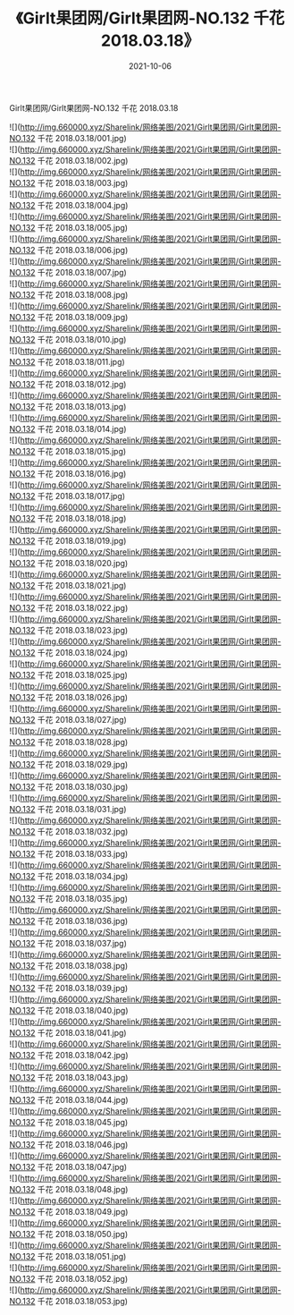 ﻿---
layout: post
title:  《Girlt果团网/Girlt果团网-NO.132 千花 2018.03.18》
date:   2021-10-06
img: http://img.660000.xyz/Sharelink/网络美图/2021/Girlt果团网/Girlt果团网-NO.132 千花 2018.03.18/000.jpg
categories: [美女, 清纯, 唯美]
---

Girlt果团网/Girlt果团网-NO.132 千花 2018.03.18

 ![](http://img.660000.xyz/Sharelink/网络美图/2021/Girlt果团网/Girlt果团网-NO.132 千花 2018.03.18/001.jpg) <br>![](http://img.660000.xyz/Sharelink/网络美图/2021/Girlt果团网/Girlt果团网-NO.132 千花 2018.03.18/002.jpg) <br>![](http://img.660000.xyz/Sharelink/网络美图/2021/Girlt果团网/Girlt果团网-NO.132 千花 2018.03.18/003.jpg) <br>![](http://img.660000.xyz/Sharelink/网络美图/2021/Girlt果团网/Girlt果团网-NO.132 千花 2018.03.18/004.jpg) <br>![](http://img.660000.xyz/Sharelink/网络美图/2021/Girlt果团网/Girlt果团网-NO.132 千花 2018.03.18/005.jpg) <br>![](http://img.660000.xyz/Sharelink/网络美图/2021/Girlt果团网/Girlt果团网-NO.132 千花 2018.03.18/006.jpg) <br>![](http://img.660000.xyz/Sharelink/网络美图/2021/Girlt果团网/Girlt果团网-NO.132 千花 2018.03.18/007.jpg) <br>![](http://img.660000.xyz/Sharelink/网络美图/2021/Girlt果团网/Girlt果团网-NO.132 千花 2018.03.18/008.jpg) <br>![](http://img.660000.xyz/Sharelink/网络美图/2021/Girlt果团网/Girlt果团网-NO.132 千花 2018.03.18/009.jpg) <br>![](http://img.660000.xyz/Sharelink/网络美图/2021/Girlt果团网/Girlt果团网-NO.132 千花 2018.03.18/010.jpg) <br>![](http://img.660000.xyz/Sharelink/网络美图/2021/Girlt果团网/Girlt果团网-NO.132 千花 2018.03.18/011.jpg) <br>![](http://img.660000.xyz/Sharelink/网络美图/2021/Girlt果团网/Girlt果团网-NO.132 千花 2018.03.18/012.jpg) <br>![](http://img.660000.xyz/Sharelink/网络美图/2021/Girlt果团网/Girlt果团网-NO.132 千花 2018.03.18/013.jpg) <br>![](http://img.660000.xyz/Sharelink/网络美图/2021/Girlt果团网/Girlt果团网-NO.132 千花 2018.03.18/014.jpg) <br>![](http://img.660000.xyz/Sharelink/网络美图/2021/Girlt果团网/Girlt果团网-NO.132 千花 2018.03.18/015.jpg) <br>![](http://img.660000.xyz/Sharelink/网络美图/2021/Girlt果团网/Girlt果团网-NO.132 千花 2018.03.18/016.jpg) <br>![](http://img.660000.xyz/Sharelink/网络美图/2021/Girlt果团网/Girlt果团网-NO.132 千花 2018.03.18/017.jpg) <br>![](http://img.660000.xyz/Sharelink/网络美图/2021/Girlt果团网/Girlt果团网-NO.132 千花 2018.03.18/018.jpg) <br>![](http://img.660000.xyz/Sharelink/网络美图/2021/Girlt果团网/Girlt果团网-NO.132 千花 2018.03.18/019.jpg) <br>![](http://img.660000.xyz/Sharelink/网络美图/2021/Girlt果团网/Girlt果团网-NO.132 千花 2018.03.18/020.jpg) <br>![](http://img.660000.xyz/Sharelink/网络美图/2021/Girlt果团网/Girlt果团网-NO.132 千花 2018.03.18/021.jpg) <br>![](http://img.660000.xyz/Sharelink/网络美图/2021/Girlt果团网/Girlt果团网-NO.132 千花 2018.03.18/022.jpg) <br>![](http://img.660000.xyz/Sharelink/网络美图/2021/Girlt果团网/Girlt果团网-NO.132 千花 2018.03.18/023.jpg) <br>![](http://img.660000.xyz/Sharelink/网络美图/2021/Girlt果团网/Girlt果团网-NO.132 千花 2018.03.18/024.jpg) <br>![](http://img.660000.xyz/Sharelink/网络美图/2021/Girlt果团网/Girlt果团网-NO.132 千花 2018.03.18/025.jpg) <br>![](http://img.660000.xyz/Sharelink/网络美图/2021/Girlt果团网/Girlt果团网-NO.132 千花 2018.03.18/026.jpg) <br>![](http://img.660000.xyz/Sharelink/网络美图/2021/Girlt果团网/Girlt果团网-NO.132 千花 2018.03.18/027.jpg) <br>![](http://img.660000.xyz/Sharelink/网络美图/2021/Girlt果团网/Girlt果团网-NO.132 千花 2018.03.18/028.jpg) <br>![](http://img.660000.xyz/Sharelink/网络美图/2021/Girlt果团网/Girlt果团网-NO.132 千花 2018.03.18/029.jpg) <br>![](http://img.660000.xyz/Sharelink/网络美图/2021/Girlt果团网/Girlt果团网-NO.132 千花 2018.03.18/030.jpg) <br>![](http://img.660000.xyz/Sharelink/网络美图/2021/Girlt果团网/Girlt果团网-NO.132 千花 2018.03.18/031.jpg) <br>![](http://img.660000.xyz/Sharelink/网络美图/2021/Girlt果团网/Girlt果团网-NO.132 千花 2018.03.18/032.jpg) <br>![](http://img.660000.xyz/Sharelink/网络美图/2021/Girlt果团网/Girlt果团网-NO.132 千花 2018.03.18/033.jpg) <br>![](http://img.660000.xyz/Sharelink/网络美图/2021/Girlt果团网/Girlt果团网-NO.132 千花 2018.03.18/034.jpg) <br>![](http://img.660000.xyz/Sharelink/网络美图/2021/Girlt果团网/Girlt果团网-NO.132 千花 2018.03.18/035.jpg) <br>![](http://img.660000.xyz/Sharelink/网络美图/2021/Girlt果团网/Girlt果团网-NO.132 千花 2018.03.18/036.jpg) <br>![](http://img.660000.xyz/Sharelink/网络美图/2021/Girlt果团网/Girlt果团网-NO.132 千花 2018.03.18/037.jpg) <br>![](http://img.660000.xyz/Sharelink/网络美图/2021/Girlt果团网/Girlt果团网-NO.132 千花 2018.03.18/038.jpg) <br>![](http://img.660000.xyz/Sharelink/网络美图/2021/Girlt果团网/Girlt果团网-NO.132 千花 2018.03.18/039.jpg) <br>![](http://img.660000.xyz/Sharelink/网络美图/2021/Girlt果团网/Girlt果团网-NO.132 千花 2018.03.18/040.jpg) <br>![](http://img.660000.xyz/Sharelink/网络美图/2021/Girlt果团网/Girlt果团网-NO.132 千花 2018.03.18/041.jpg) <br>![](http://img.660000.xyz/Sharelink/网络美图/2021/Girlt果团网/Girlt果团网-NO.132 千花 2018.03.18/042.jpg) <br>![](http://img.660000.xyz/Sharelink/网络美图/2021/Girlt果团网/Girlt果团网-NO.132 千花 2018.03.18/043.jpg) <br>![](http://img.660000.xyz/Sharelink/网络美图/2021/Girlt果团网/Girlt果团网-NO.132 千花 2018.03.18/044.jpg) <br>![](http://img.660000.xyz/Sharelink/网络美图/2021/Girlt果团网/Girlt果团网-NO.132 千花 2018.03.18/045.jpg) <br>![](http://img.660000.xyz/Sharelink/网络美图/2021/Girlt果团网/Girlt果团网-NO.132 千花 2018.03.18/046.jpg) <br>![](http://img.660000.xyz/Sharelink/网络美图/2021/Girlt果团网/Girlt果团网-NO.132 千花 2018.03.18/047.jpg) <br>![](http://img.660000.xyz/Sharelink/网络美图/2021/Girlt果团网/Girlt果团网-NO.132 千花 2018.03.18/048.jpg) <br>![](http://img.660000.xyz/Sharelink/网络美图/2021/Girlt果团网/Girlt果团网-NO.132 千花 2018.03.18/049.jpg) <br>![](http://img.660000.xyz/Sharelink/网络美图/2021/Girlt果团网/Girlt果团网-NO.132 千花 2018.03.18/050.jpg) <br>![](http://img.660000.xyz/Sharelink/网络美图/2021/Girlt果团网/Girlt果团网-NO.132 千花 2018.03.18/051.jpg) <br>![](http://img.660000.xyz/Sharelink/网络美图/2021/Girlt果团网/Girlt果团网-NO.132 千花 2018.03.18/052.jpg) <br>![](http://img.660000.xyz/Sharelink/网络美图/2021/Girlt果团网/Girlt果团网-NO.132 千花 2018.03.18/053.jpg) <br>
